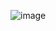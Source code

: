 ![image](https://github.com/xv-carlos-c/xv-carlos-c/assets/106212067/d099202e-99f7-446e-9734-d29bf6271797)


<!---
xv-carlos-c/xv-carlos-c is a ✨ special ✨ repository because its `README.md` (this file) appears on your GitHub profile.
You can click the Preview link to take a look at your changes.
--->
